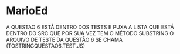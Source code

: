 # MarioEd

A QUESTAO 6 ESTÁ DENTRO DOS TESTS E PUXA A LISTA QUE ESTÁ DENTRO DO SRC QUE POR SUA VEZ TEM O MÉTODO SUBSTRING
O ARQUIVO DE TESTE DA QUESTÃO 6 SE CHAMA (TOSTRINGQUESTAO6.TEST.JS)

